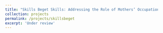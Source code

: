 ```yaml
---
title: "Skills Beget Skills: Addressing the Role of Mothers’ Occupation-Specific Skills on Children’s Developmental Process."
collection: projects
permalink: /projects/skillsbeget
excerpt: 'Under review'
---
```


